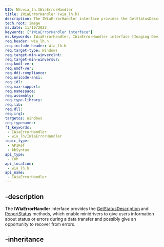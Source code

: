 ```yaml
---
UID: NN:wia_lh.IWiaErrorHandler
title: IWiaErrorHandler (wia_lh.h)
description: The IWiaErrorHandler interface provides the GetStatusDescription and ReportStatus methods, which enable minidrivers to give users information about status or errors during a data transfer and possibly give an opportunity to recover from errors.
tech.root: image
ms.date: 11/10/2022
keywords: ["IWiaErrorHandler interface"]
ms.keywords: IWiaErrorHandler, IWiaErrorHandler interface [Imaging Devices], IWiaErrorHandler interface [Imaging Devices],described, IWiaErrorHandler_0a501695-14b7-4aab-aee8-19ce74caea94.xml, image.iwiaerrorhandler_interface, wia_lh/IWiaErrorHandler
req.header: wia_lh.h
req.include-header: Wia_lh.h
req.target-type: Windows
req.target-min-winverclnt: 
req.target-min-winversvr: 
req.kmdf-ver: 
req.umdf-ver: 
req.ddi-compliance: 
req.unicode-ansi: 
req.idl: 
req.max-support: 
req.namespace: 
req.assembly: 
req.type-library: 
req.lib: 
req.dll: 
req.irql: 
targetos: Windows
req.typenames: 
f1_keywords:
 - IWiaErrorHandler
 - wia_lh/IWiaErrorHandler
topic_type:
 - APIRef
 - kbSyntax
api_type:
 - COM
api_location:
 - wia_lh.h
api_name:
 - IWiaErrorHandler
---
```


## -description

The **IWiaErrorHandler** interface provides the [GetStatusDescription](./nf-wia_lh-iwiaerrorhandler-getstatusdescription.md) and [ReportStatus](./nf-wia_lh-iwiaerrorhandler-reportstatus.md) methods, which enable minidrivers to give users information about status or errors during a data transfer and possibly give an opportunity to recover from errors.

## -inheritance
